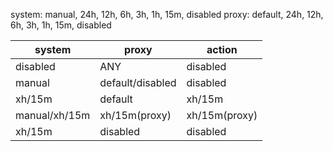 system: manual, 24h, 12h, 6h, 3h, 1h, 15m, disabled
proxy: default, 24h, 12h, 6h, 3h, 1h, 15m, disabled

| system        | proxy            | action        |
| ------------- | ---------------- | ------------- |
| disabled      | ANY              | disabled      |
| manual        | default/disabled | disabled      |
| xh/15m        | default          | xh/15m        |
| manual/xh/15m | xh/15m(proxy)    | xh/15m(proxy) |
| xh/15m        | disabled         | disabled      |
